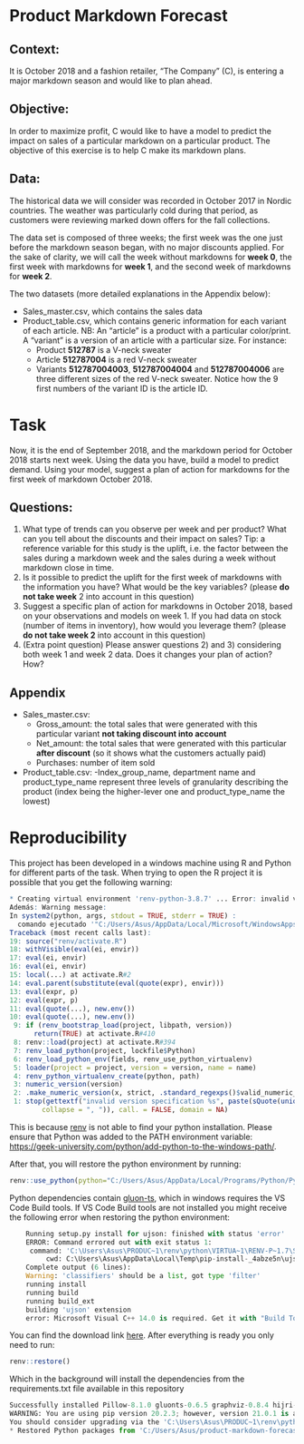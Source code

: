 # Product Markdown Forecast

## Context:
It is October 2018 and a fashion retailer, “The Company” (C), is entering a major markdown season
and would like to plan ahead.

## Objective:

In order to maximize profit, C would like to have a model to predict the impact on sales of a particular
markdown on a particular product. The objective of this exercise is to help C make its markdown plans.

## Data:

The historical data we will consider was recorded in October 2017 in Nordic countries. The weather
was particularly cold during that period, as customers were reviewing marked down offers for the fall
collections.

The data set is composed of three weeks; the first week was the one just before the markdown season
began, with no major discounts applied. For the sake of clarity, we will call the week without
markdowns for **week 0**, the first week with markdowns for **week 1**, and the second week of
markdowns for **week 2**.

The two datasets (more detailed explanations in the Appendix below):
- Sales_master.csv, which contains the sales data
- Product_table.csv, which contains generic information for each variant of each article. NB: An
“article” is a product with a particular color/print. A “variant” is a version of an article with a
particular size. For instance:
  - Product **512787** is a V-neck sweater
  - Article **512787004** is a red V-neck sweater
  - Variants **512787004003**, **512787004004** and **512787004006** are three different sizes of the red V-neck sweater. Notice how the 9 first numbers of the variant ID is the article ID.

# Task

Now, it is the end of September 2018, and the markdown period for October 2018 starts next week. Using the data you have, build a model to predict demand. Using your model, suggest a plan of action for markdowns for the first week of markdown October 2018.

## Questions:

1) What type of trends can you observe per week and per product? What can you tell about the
discounts and their impact on sales?
Tip: a reference variable for this study is the uplift, i.e. the factor between the sales during a
markdown week and the sales during a week without markdown close in time.
2) Is it possible to predict the uplift for the first week of markdowns with the information you
have? What would be the key variables? (please **do not take week** 2 into account in this
question)
3) Suggest a specific plan of action for markdowns in October 2018, based on your observations
and models on week 1. If you had data on stock (number of items in inventory), how would
you leverage them? (please **do not take week 2** into account in this question)
4) (Extra point question) Please answer questions 2) and 3) considering both week 1 and week 2
data. Does it changes your plan of action? How?

## Appendix
- Sales_master.csv:
  - Gross_amount: the total sales that were generated with this particular variant **not taking discount into account**
  - Net_amount: the total sales that were generated with this particular **after discount** (so it shows what the customers actually paid)
  - Purchases: number of item sold
- Product_table.csv:
  -Index_group_name, department name and product_type_name represent three levels of granularity describing the product (index being the higher-lever one and product_type_name the lowest)
  
  
# Reproducibility
  
This project has been developed in a windows machine using R and Python for different parts of the task. When trying to open the R project it is possible that you get the following warning:
  
  
``` r
* Creating virtual environment 'renv-python-3.8.7' ... Error: invalid version specification ‘No se encontró Python; ejecuta sin argumentos para instalar desde Microsoft Store o deshabilita este acceso directo en Configuración > Administrar alias de ejecución de la aplicación.’
Además: Warning message:
In system2(python, args, stdout = TRUE, stderr = TRUE) :
  comando ejecutado '"C:/Users/Asus/AppData/Local/Microsoft/WindowsApps/python3.exe" -c "from platform import python_version; print(python_version())"' tiene estatus 9009
Traceback (most recent calls last):
19: source("renv/activate.R")
18: withVisible(eval(ei, envir))
17: eval(ei, envir)
16: eval(ei, envir)
15: local(...) at activate.R#2
14: eval.parent(substitute(eval(quote(expr), envir)))
13: eval(expr, p)
12: eval(expr, p)
11: eval(quote(...), new.env())
10: eval(quote(...), new.env())
 9: if (renv_bootstrap_load(project, libpath, version))
      return(TRUE) at activate.R#410
 8: renv::load(project) at activate.R#394
 7: renv_load_python(project, lockfile$Python)
 6: renv_load_python_env(fields, renv_use_python_virtualenv)
 5: loader(project = project, version = version, name = name)
 4: renv_python_virtualenv_create(python, path)
 3: numeric_version(version)
 2: .make_numeric_version(x, strict, .standard_regexps()$valid_numeric_version)
 1: stop(gettextf("invalid version specification %s", paste(sQuote(unique(x[!ok])), 
        collapse = ", ")), call. = FALSE, domain = NA)
```

This is because [renv](https://rstudio.github.io/renv/articles/python.html) is not able to find your python installation. Please ensure that Python was added to the PATH environment variable: https://geek-university.com/python/add-python-to-the-windows-path/.

After that, you will restore the python environment by running:

```r
renv::use_python(python="C:/Users/Asus/AppData/Local/Programs/Python/Python38/python.exe", type = "virtualenv")
```

Python dependencies contain [gluon-ts](https://github.com/awslabs/gluon-ts), which in windows requires the VS Code Build tools. If VS Code Build tools are not installed you might receive the following error when restoring the python environment:

```python
    Running setup.py install for ujson: finished with status 'error'
    ERROR: Command errored out with exit status 1:
     command: 'C:\Users\Asus\PRODUC~1\renv\python\VIRTUA~1\RENV-P~1.7\Scripts\python.exe' -u -c 'import sys, setuptools, tokenize; sys.argv[0] = '"'"'C:\\Users\\Asus\\AppData\\Local\\Temp\\pip-install-_4abze5n\\ujson\\setup.py'"'"'; __file__='"'"'C:\\Users\\Asus\\AppData\\Local\\Temp\\pip-install-_4abze5n\\ujson\\setup.py'"'"';f=getattr(tokenize, '"'"'open'"'"', open)(__file__);code=f.read().replace('"'"'\r\n'"'"', '"'"'\n'"'"');f.close();exec(compile(code, __file__, '"'"'exec'"'"'))' install --record 'C:\Users\Asus\AppData\Local\Temp\pip-record-w7s20iz_\install-record.txt' --single-version-externally-managed --compile --install-headers 'C:\Users\Asus\PRODUC~1\renv\python\VIRTUA~1\RENV-P~1.7\include\site\python3.8\ujson'
         cwd: C:\Users\Asus\AppData\Local\Temp\pip-install-_4abze5n\ujson\
    Complete output (6 lines):
    Warning: 'classifiers' should be a list, got type 'filter'
    running install
    running build
    running build_ext
    building 'ujson' extension
    error: Microsoft Visual C++ 14.0 is required. Get it with "Build Tools for Visual Studio": https://visualstudio.microsoft.com/downloads/
 ```
 
 You can find the download link [here](https://visualstudio.microsoft.com/es/visual-cpp-build-tools/). After everything is ready you only need to run:
 
 ```r
renv::restore()
```

Which in the background will install the dependencies from the requirements.txt file available in this repository
 
 ``` python
 Successfully installed Pillow-8.1.0 gluonts-0.6.5 graphviz-0.8.4 hijri-converter-2.1.1 holidays-0.10.5.2 idna-2.6 kiwisolver-1.3.1 korean-lunar-calendar-0.2.1 matplotlib-3.3.4 mxnet-1.7.0.post1 numpy-1.16.6 pandas-1.2.1 pyparsing-2.4.7 python-dateutil-2.8.1 requests-2.18.4 toolz-0.11.1 tqdm-4.56.0 ujson-1.35 urllib3-1.22
WARNING: You are using pip version 20.2.3; however, version 21.0.1 is available.
You should consider upgrading via the 'C:\Users\Asus\PRODUC~1\renv\python\VIRTUA~1\RENV-P~1.7\Scripts\python.exe -m pip install --upgrade pip' command.
* Restored Python packages from 'C:/Users/Asus/product-markdown-forecast/requirements.txt'.
 ```
